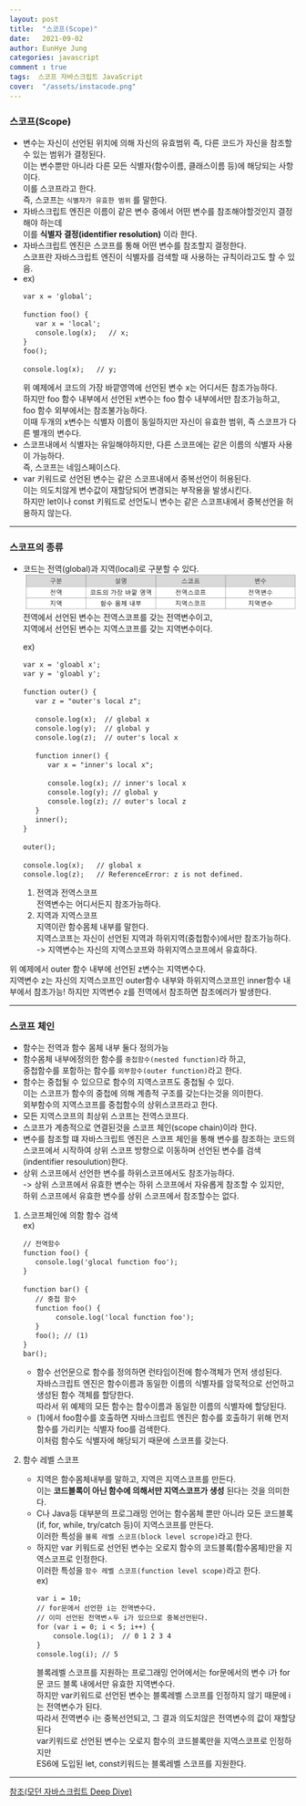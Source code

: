```yaml
---
layout: post
title:  "스코프(Scope)"
date:   2021-09-02
author: EunHye Jung
categories: javascript
comment : true
tags:  스코프 자바스크립트 JavaScript
cover:  "/assets/instacode.png"
---
```

	
    
### 스코프(Scope)  
   
* 변수는 자신이 선언된 위치에 의해 자신의 유효범위 즉, 다른 코드가 자신을 참조할 수 있는 범위가 결정된다.  
  이는 변수뿐만 아니라 다른 모든 식별자(함수이름, 클래스이름 등)에 해당되는 사항이다.  
  이를 스코프라고 한다.  
  즉, 스코프는 `식별자가 유효한 범위` 를 말한다.  
* 자바스크립트 엔진은 이름이 같은 변수 중에서 어떤 변수를 참조해야할것인지 결정해야 하는데  
  이를 **식별자 결정(identifier resolution)** 이라 한다.     
* 자바스크립트 엔진은 스코프를 통해 어떤 변수를 참조할지 결정한다.  
  스코프란 자바스크립트 엔진이 식별자를 검색할 때 사용하는 규칙이라고도 할 수 있음.    
* ex)
  ```  
  var x = 'global';

  function foo() {
     var x = 'local';
     console.log(x);   // x;
  }
  foo();
  
  console.log(x);   // y;
  ```     
  위 예제에서 코드의 가장 바깥영역에 선언된 변수 x는 어디서든 참조가능하다.  
  하지만 foo 함수 내부에서 선언된 x변수는 foo 함수 내부에서만 참조가능하고,  
  foo 함수 외부에서는 참조불가능하다.  
  이때 두개의 x변수는 식별자 이름이 동일하지만 자신이 유효한 범위, 
  즉 스코프가 다른 별개의 변수다.  
* 스코프내에서 식별자는 유일해야하지만, 다른 스코프에는 같은 이름의 식별자 사용이 가능하다.  
  즉, 스코프는 네임스페이스다.    
* var 키워드로 선언된 변수는 같은 스코프내에서 중복선언이 허용된다.  
  이는 의도치않게 변수값이 재할당되어 변경되는 부작용을 발생시킨다.  
  하지만 let이나 const 키워드로 선언도니 변수는 같은 스코프내에서 중복선언을 허용하지 않는다.  

- - -   
     
### 스코프의 종류  
   
* 코드는 전역(global)과 지역(local)로 구분할 수 있다.   
  ![content01](/assets/contents/js/content01_scope.PNG)  
  전역에서 선언된 변수는 전역스코프를 갖는 전역변수이고,  
  지역에서 선언된 변수는 지역스코프를 갖는 지역변수이다.  
  
  ex)
  ``` 
  var x = 'gloabl x';  
  var y = 'gloabl y';   

  function outer() {
     var z = "outer's local z";   
   
     console.log(x);  // global x
     console.log(y);  // global y 
     console.log(z);  // outer's local x

     function inner() {
        var x = "inner's local x";
        
        console.log(x); // inner's local x
        console.log(y); // global y
        console.log(z); // outer's local z
     }
     inner();  
  }

  outer();

  console.log(x);   // global x
  console.log(z);   // ReferenceError: z is not defined.
  ```   
     
  1) 전역과 전역스코프  
     전역변수는 어디서든지 참조가능하다.  
  2) 지역과 지역스코프  
     지역이란 함수몸체 내부를 말한다.  
     지역스코프는 자신이 선언된 지역과 하위지역(중첩함수)에서만 참조가능하다.  
     -> 지역변수는 자신의 지역스코프와 하위지역스코프에서 유효하다. 
 
 위 예제에서 outer 함수 내부에 선언된 z변수는 지역변수다.  
 지역변수 z는 자신의 지역스코프인 outer함수 내부와 하위지역스코프인 inner함수 내부에서 참조가능!
 하지만 지역변수 z를 전역에서 참조하면 참조에러가 발생한다. 

- - -   
     
### 스코프 체인  
  
* 함수는 전역과 함수 몸체 내부 둘다 정의가능  
* 함수몸체 내부에정의한 함수를 `중첩함수(nested function)`라 하고,  
  중첩함수를 포함하는 함수를 `외부함수(outer function)`라고 한다.  
* 함수는 중첩될 수 있으므로 함수의 지역스코프도 중첩될 수 있다.  
  이는 스코프가 함수의 중첩에 의해 계층적 구조를 갖는다는것을 의미한다.  
  외부함수의 지역스코프를 중첩함수의 상위스코프라고 한다.  
* 모든 지역스코프의 최상위 스코프는 전역스코프다.  
* 스코프가 계층적으로 연결된것을 스코프 체인(scope chain)이라 한다.  
* 변수를 참조할 떄 자바스크립트 엔진은 스코프 체인을 통해 변수를 참조하는 코드의 스코프에서 시작하여 상위 스코프 방향으로 이동하며 선언된 변수를 검색(indentifier resoulution)한다.  
* 상위 스코프에서 선언한 변수를 하위스코프에서도 참조가능하다.  
  -> 상위 스코프에서 유효한 변수는 하위 스코프에서 자유롭게 참조할 수 있지만,  
     하위 스코프에서 유효한 변수를 상위 스코프에서 참조할수는 없다.  
   
1) 스코프체인에 의함 함수 검색        
   ex)
   ```
   // 전역함수
   function foo() {
      console.log('glocal function foo');
   }
    
   function bar() {
      // 중첩 함수
      function foo() {
           console.log('local function foo');
      }
      foo(); // (1)
   }
   bar();
   ```
   * 함수 선언문으로 함수를 정의하면 런타임이전에 함수객체가 먼저 생성된다.  
     자바스크립트 엔진은 함수이름과 동일한 이름의 식별자를 암묵적으로 선언하고  
     생성된 함수 객체를 할당한다.  
     따라서 위 예제의 모든 함수는 함수이름과 동일한 이름의 식별자에 할당된다.  
   * (1)에서 foo함수를 호출하면 자바스크립트 엔진은 함수를 호출하기 위해 먼저 함수를 가리키는 식별자 foo를 검색한다.  
     이처럼 함수도 식별자에 해당되기 때문에 스코프를 갖는다.  
       
2) 함수 레벨 스코프   
   * 지역은 함수몸체내부를 말하고, 지역은 지역스코프를 만든다.  
     이는 **코드블록이 아닌 함수에 의해서만 지역스코프가 생성** 된다는 것을 의미한다.  
   * C나 Java등 대부분의 프로그래밍 언어는 함수몸체 뿐만 아니라 모든 코드블록(if, for, while, try/catch 등)이 지역스코프를 만든다.  
     이러한 특성을 `블록 레벨 스코프(block level scrope)`라고 한다.  
   * 하지만 var 키워드로 선언된 변수는 오로지 함수의 코드블록(함수몸체)만을 지역스코프로 인정한다.  
     이러한 특성을 `함수 레벨 스코프(function level scope)`라고 한다.  
     ex)
     ```
     var i = 10;
     // for문에서 선언한 i는 전역변수다.  
     // 이미 선언된 전역변ㅅ두 i가 있으므로 중복선언된다.  
     for (var i = 0; i < 5; i++) {
         console.log(i);  // 0 1 2 3 4
     }
     console.log(i); // 5  
     ```   
     블록레벨 스코프를 지원하는 프로그래밍 언어에서는 for문에서의 변수 i가 for문 코드 블록 내에서만 유효한 지역변수다.  
     하지만 var키워드로 선언된 변수는 블록레벨 스코프를 인정하지 않기 때문에 i는 전역변수가 된다.  
     따라서 전역변수 i는 중복선언되고, 그 결과 의도치않은 전역변수의 값이 재할당된다   
     var키워드로 선언된 변수는 오로지 함수의 코드블록만을 지역스코프로 인정하지만  
     ES6에 도입된 let, const키워드는 블록레벨 스코프를 지원한다.      
       

     
- - -   
      
[참조(모던 자바스크립트 Deep Dive)](https://book.naver.com/bookdb/book_detail.nhn?bid=16710547)
    
